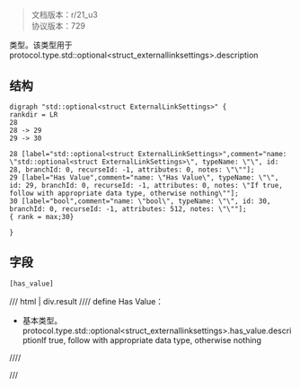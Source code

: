 # <!-- md:samp std::optional&lt;struct ExternalLinkSettings&gt; -->

> 文档版本：r/21_u3<br/>协议版本：729

<!-- md:samp std::optional&lt;struct ExternalLinkSettings&gt; -->类型。该类型用于protocol.type.std::optional&lt;struct_externallinksettings&gt;.description

## 结构

```viz
digraph "std::optional<struct ExternalLinkSettings>" {
rankdir = LR
28
28 -> 29
29 -> 30

28 [label="std::optional<struct ExternalLinkSettings>",comment="name: \"std::optional<struct ExternalLinkSettings>\", typeName: \"\", id: 28, branchId: 0, recurseId: -1, attributes: 0, notes: \"\""];
29 [label="Has Value",comment="name: \"Has Value\", typeName: \"\", id: 29, branchId: 0, recurseId: -1, attributes: 0, notes: \"If true, follow with appropriate data type, otherwise nothing\""];
30 [label="bool",comment="name: \"bool\", typeName: \"\", id: 30, branchId: 0, recurseId: -1, attributes: 512, notes: \"\""];
{ rank = max;30}

}

```

## 字段

```title='std::optional&lt;struct ExternalLinkSettings&gt;'
[has_value]
```

/// html | div.result
//// define
Has Value：<!-- md:samp bool -->

- 基本类型。protocol.type.std::optional&lt;struct_externallinksettings&gt;.has_value.descriptionIf true, follow with appropriate data type, otherwise nothing


////

///

